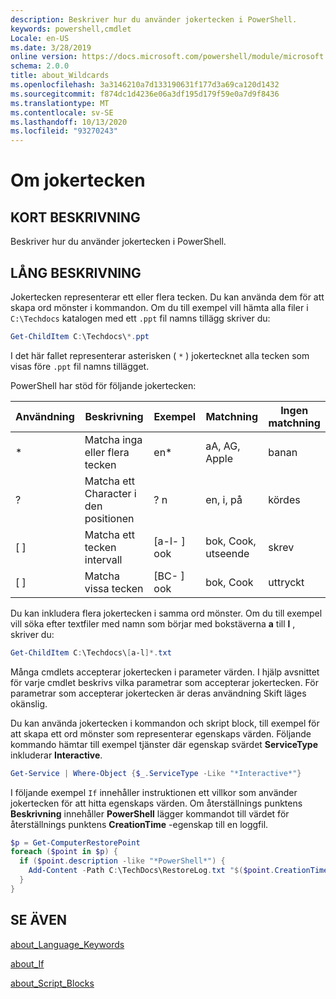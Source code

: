 ```yaml
---
description: Beskriver hur du använder jokertecken i PowerShell.
keywords: powershell,cmdlet
Locale: en-US
ms.date: 3/28/2019
online version: https://docs.microsoft.com/powershell/module/microsoft.powershell.core/about/about_wildcards?view=powershell-7&WT.mc_id=ps-gethelp
schema: 2.0.0
title: about_Wildcards
ms.openlocfilehash: 3a3146210a7d133190631f177d3a69ca120d1432
ms.sourcegitcommit: f874dc1d4236e06a3df195d179f59e0a7d9f8436
ms.translationtype: MT
ms.contentlocale: sv-SE
ms.lasthandoff: 10/13/2020
ms.locfileid: "93270243"
---
```

# <a name="about-wildcards"></a>Om jokertecken

## <a name="short-description"></a>KORT BESKRIVNING

Beskriver hur du använder jokertecken i PowerShell.

## <a name="long-description"></a>LÅNG BESKRIVNING

Jokertecken representerar ett eller flera tecken. Du kan använda dem för att skapa ord mönster i kommandon. Om du till exempel vill hämta alla filer i `C:\Techdocs` katalogen med ett `.ppt` fil namns tillägg skriver du:

```powershell
Get-ChildItem C:\Techdocs\*.ppt
```

I det här fallet representerar asterisken ( `*` ) jokertecknet alla tecken som visas före `.ppt` fil namns tillägget.

PowerShell har stöd för följande jokertecken:

|Användning|Beskrivning               |Exempel |Matchning        |Ingen matchning|
|--------|--------------------------|--------|-------------|--------|
|\*      |Matcha inga eller flera tecken | en\*  | aA, AG, Apple | banan |
|?       |Matcha ett Character i den positionen | ? n | en, i, på | kördes |
|\[ \]   |Matcha ett tecken intervall | \[a-l- \] ook | bok, Cook, utseende | skrev |
|\[ \]   |Matcha vissa tecken | \[BC- \] ook | bok, Cook | uttryckt |

Du kan inkludera flera jokertecken i samma ord mönster. Om du till exempel vill söka efter textfiler med namn som börjar med bokstäverna **a** till **l** , skriver du:

```powershell
Get-ChildItem C:\Techdocs\[a-l]*.txt
```

Många cmdlets accepterar jokertecken i parameter värden. I hjälp avsnittet för varje cmdlet beskrivs vilka parametrar som accepterar jokertecken. För parametrar som accepterar jokertecken är deras användning Skift läges okänslig.

Du kan använda jokertecken i kommandon och skript block, till exempel för att skapa ett ord mönster som representerar egenskaps värden. Följande kommando hämtar till exempel tjänster där egenskap svärdet **ServiceType** inkluderar **Interactive**.

```powershell
Get-Service | Where-Object {$_.ServiceType -Like "*Interactive*"}
```

I följande exempel `If` innehåller instruktionen ett villkor som använder jokertecken för att hitta egenskaps värden. Om återställnings punktens **Beskrivning** innehåller **PowerShell** lägger kommandot till värdet för återställnings punktens **CreationTime** -egenskap till en loggfil.

```powershell
$p = Get-ComputerRestorePoint
foreach ($point in $p) {
  if ($point.description -like "*PowerShell*") {
    Add-Content -Path C:\TechDocs\RestoreLog.txt "$($point.CreationTime)"
  }
}
```

## <a name="see-also"></a>SE ÄVEN

[about_Language_Keywords](about_Language_Keywords.md)

[about_If](about_If.md)

[about_Script_Blocks](about_Script_Blocks.md)
